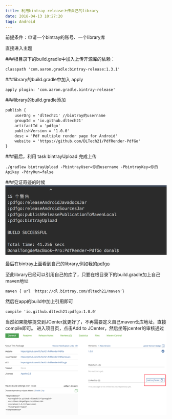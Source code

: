 ```yaml
---
title: 利用bintray-release上传自己的library
date: 2018-04-13 10:27:20
tags: Android
---
```


前提条件：申请一个bintray的账号、一个library库

直接进入主题

###根目录下的build.gradle中加入上传开源库的依赖：
```
classpath 'com.aaron.gradle:bintray-release:1.3.1'

```

###library的build.gradle中加入 apply
```
apply plugin: 'com.aaron.gradle.bintray-release'
```

<!-- more -->

###library的build.gradle添加
```
publish {
    userOrg = 'dltech21' //bintray的username
    groupId = 'io.github.dltech21' 
    artifactId = 'pdfgo'
    publishVersion = '1.0.0'
    desc = 'Pdf multiple render page for Android'
    website = 'https://github.com/DLTech21/PdfRender-PdfGo'
}
```

###最后，利用 task bintrayUpload 完成上传
```
./gradlew bintrayUpload -PbintrayUser=你的username -PbintrayKey=你的Apikey -PdryRun=false
```

###见证奇迹的时候
![](/assets/img/bintrayupload.png)

最后在bintray上面看到自己的library,例如我的[pdfgo](https://bintray.com/dltech21/maven/pdfgo)

至此library已经可以引用自己的库了，只要在根目录下的build.gradle加上自己maven地址

```
maven { url 'https://dl.bintray.com/dltech21/maven'}
```

然后在app的build中加上引用即可

```
compile 'io.github.dltech21:pdfgo:1.0.0'
```



当然如果能够提交到JCenter就更好了，不再需要定义自己maven仓库地址，直接compile即可。
进入项目页，点击Add to JCenter，然后坐等jcenter的审核通过
![](/assets/img/bintraysync.png)





